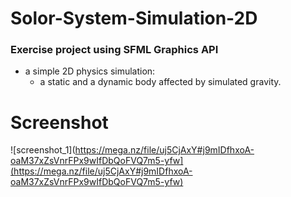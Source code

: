 # Solor-System-Simulation-2D

### Exercise project using SFML Graphics API 
- a simple 2D physics simulation:
  - a static and a dynamic body affected by simulated gravity.  

# Screenshot
![screenshot_1](https://mega.nz/file/uj5CjAxY#j9mIDfhxoA-oaM37xZsVnrFPx9wIfDbQoFVQ7m5-yfw](https://mega.nz/file/uj5CjAxY#j9mIDfhxoA-oaM37xZsVnrFPx9wIfDbQoFVQ7m5-yfw)
